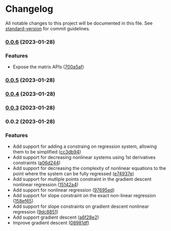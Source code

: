 # Changelog

All notable changes to this project will be documented in this file. See [standard-version](https://github.com/conventional-changelog/standard-version) for commit guidelines.

### [0.0.6](https://github.com/cloudlesslabs/ml/compare/v0.0.5...v0.0.6) (2023-01-28)


### Features

* Expose the matrix APIs ([700a5af](https://github.com/cloudlesslabs/ml/commit/700a5afb118c32de3d76a4d556b37608a593e0d7))

### [0.0.5](https://github.com/cloudlesslabs/ml/compare/v0.0.4...v0.0.5) (2023-01-28)

### [0.0.4](https://github.com/cloudlesslabs/ml/compare/v0.0.3...v0.0.4) (2023-01-28)

### [0.0.3](https://github.com/cloudlesslabs/ml/compare/v0.0.2...v0.0.3) (2023-01-28)

### 0.0.2 (2023-01-28)


### Features

* Add support for adding a constraing on regression system, allowing them to be simplified ([cc3db94](https://github.com/cloudlesslabs/ml/commit/cc3db943b0b8315cc15ee0637294bfe5ca5cbd90))
* Add support for decreasing nonlinear systems using 1st derivatives constraints ([a06d244](https://github.com/cloudlesslabs/ml/commit/a06d2447c567da511cc1018ea64e5fafaa9ed9e9))
* Add support for decreasing the complexity of nonlinear equations to the point where the system can be fully regressed ([e74937e](https://github.com/cloudlesslabs/ml/commit/e74937e75196c976a04a25dc45a1dcc0d734aafe))
* Add support for mutliple points constraint in the gradient descent nonlinear regression ([15142a4](https://github.com/cloudlesslabs/ml/commit/15142a43ad15e4d1123758916549b35f338af6cd))
* Add support for nonlinear regression ([97695ed](https://github.com/cloudlesslabs/ml/commit/97695ed78d1eeda8714590d93677cefcb7c05c71))
* Add support for slope constraint on the exact non-linear regression ([158ef65](https://github.com/cloudlesslabs/ml/commit/158ef65346a244b503226efd733516ca11061656))
* Add support for slope constraints on gradient descent nonlinear regression ([9dc8851](https://github.com/cloudlesslabs/ml/commit/9dc8851df405e95e0fe1b317c5febe7b55f9fd0e))
* Add support gradient descent ([a6f28e2](https://github.com/cloudlesslabs/ml/commit/a6f28e213de2e0e9701272d83670d694af383349))
* Improve gradient descent ([08981df](https://github.com/cloudlesslabs/ml/commit/08981dfc2f418d6f21d855db48497e9b543e0073))
